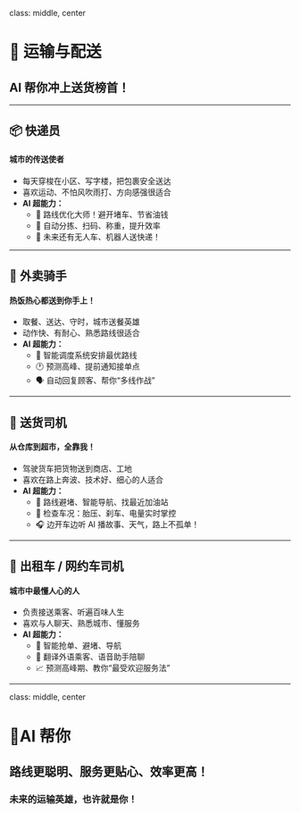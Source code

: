 class: middle, center

# 🚚 运输与配送

## AI 帮你冲上送货榜首！

---

## 📦 快递员

#### 城市的传送使者

* 每天穿梭在小区、写字楼，把包裹安全送达
* 喜欢运动、不怕风吹雨打、方向感强很适合
* **AI 超能力：**
  * 🧠 路线优化大师！避开堵车、节省油钱
  * 🤖 自动分拣、扫码、称重，提升效率
  * 🚚 未来还有无人车、机器人送快递！

---

## 🛵 外卖骑手

#### 热饭热心都送到你手上！

* 取餐、送达、守时，城市送餐英雄
* 动作快、有耐心、熟悉路线很适合
* **AI 超能力：**
  * 📍 智能调度系统安排最优路线
  * 🕐 预测高峰、提前通知接单点
  * 🗣️ 自动回复顾客、帮你“多线作战”

---

## 🚛 送货司机

#### 从仓库到超市，全靠我！

* 驾驶货车把货物送到商店、工地
* 喜欢在路上奔波、技术好、细心的人适合
* **AI 超能力：**
  * 🎯 路线避堵、智能导航、找最近加油站
  * 🧰 检查车况：胎压、刹车、电量实时掌控
  * 🎧 边开车边听 AI 播故事、天气，路上不孤单！

---

## 🚖 出租车 / 网约车司机

#### 城市中最懂人心的人

* 负责接送乘客、听遍百味人生
* 喜欢与人聊天、熟悉城市、懂服务
* **AI 超能力：**
  * 📲 智能抢单、避堵、导航
  * 💬 翻译外语乘客、语音助手陪聊
  * 📈 预测高峰期、教你“最受欢迎服务法”

---

class: middle, center

# 🚦AI 帮你

## 路线更聪明、服务更贴心、效率更高！

### 未来的运输英雄，也许就是你！
